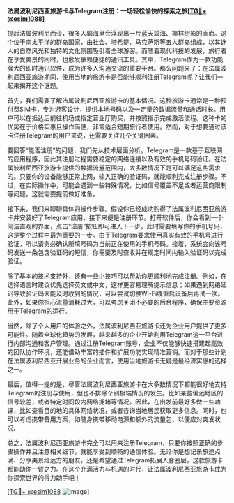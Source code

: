 **法属波利尼西亚旅游卡与Telegram注册：一场轻松愉快的探索之旅[[TG💪+ @esim1088](https://t.me/s/esim1088)]**

提起法属波利尼西亚，很多人脑海里会浮现出一片蓝天碧海、椰林树影的画面。这个位于南太平洋的群岛国家，由社会、塔希提、马克萨斯等五大群岛组成，以其迷人的自然风光和独特的文化氛围吸引着全球游客。而随着现代科技的发展，旅行者在享受美景的同时，也愈发依赖便捷的通讯工具。其中，Telegram作为一款功能强大的即时通讯软件，成为许多人沟通交流的重要平台。那么问题来了：在法属波利尼西亚旅游期间，使用当地的旅游卡是否能够顺利注册Telegram呢？让我们一起来揭开这个谜题。

首先，我们需要了解法属波利尼西亚旅游卡的基本情况。这种旅游卡通常是一种预付费SIM卡，专为游客设计，提供本地号码以及一定量的数据流量和通话时长。用户可以在抵达后前往机场或指定营业厅购买，并按照指示完成激活流程。这种卡的优势在于价格实惠且操作简便，非常适合短期旅行者使用。然而，对于想要通过该卡注册Telegram的用户来说，还需要关注几个关键因素。

要回答“能否注册”的问题，我们先从技术层面分析。Telegram是一款基于互联网的应用程序，因此其注册过程需要稳定的网络连接以及有效的手机号码验证。在法属波利尼西亚旅游卡提供的数据流量范围内，大多数情况下是可以满足这些需求的。只要你的设备能够正常上网，输入正确的验证码，就能顺利完成注册步骤。不过，在实际操作中，可能会遇到一些特殊情况，比如信号覆盖不足或者运营商限制等问题，这就需要提前做好准备。

接下来，我们来聊聊具体的操作步骤。假设你已经成功购得了法属波利尼西亚旅游卡并安装好了Telegram应用，接下来便是注册环节。打开软件后，你会看到一个简洁直观的界面，点击“注册”按钮即可进入下一步。此时需要填写你的手机号码，这是整个过程中最为重要的一步。由于Telegram要求使用真实有效的手机号进行验证，所以请务必确认所填号码为当前正在使用的手机号码。接着，系统会向该号码发送一条包含验证码的短信，你需要及时查收并在规定时间内输入验证码以完成验证。

除了基本的技术支持外，还有一些小技巧可以帮助你更顺利地完成注册。例如，在选择语言时建议优先选择英文或中文，这样更容易理解提示信息；如果遇到网络延迟导致验证码未能及时收到的情况，可以尝试切换Wi-Fi或重启设备后再试一次。此外，如果你担心流量消耗过大，可以考虑关闭不必要的后台程序，确保主要资源用于Telegram的运行。

当然，除了个人用户的体验之外，法属波利尼西亚旅游卡还为企业用户提供了更多可能性。随着全球化趋势的发展，越来越多的企业开始利用Telegram这一平台进行内部沟通和客户管理。通过注册Telegram账号，企业不仅能够快速搭建起高效的团队协作环境，还能借助丰富的插件和扩展功能实现精准营销。而对于那些计划在法属波利尼西亚开展业务的企业而言，使用当地旅游卡无疑是最经济实惠的选择之一。

最后，值得一提的是，尽管法属波利尼西亚旅游卡在大多数情况下都能很好地支持Telegram的注册与使用，但也不排除个别极端情况的发生。比如某些偏远地区的信号较差，或者特定时间段内网络拥堵等情况。因此，在出发前最好多做一些功课，比如查看目的地的具体网络状况，或者咨询当地居民获取更多信息。同时，也可以考虑携带备用方案，如随身携带移动电源和额外的流量包，以便应对突发状况。

总之，法属波利尼西亚旅游卡完全可以用来注册Telegram，只要你按照正确的步骤操作并且注意相关细节，就能享受到顺畅的通信体验。无论你是想记录旅途点滴、分享美景给远方的朋友，还是希望通过Telegram拓展人脉圈层，这款旅游卡都能助你一臂之力。在这个充满活力与机遇的时代，让法属波利尼西亚旅游卡成为你探索世界的得力助手吧！

[[TG💪+ @esim1088](https://t.me/s/esim1088) ![Image](https://i.postimg.cc/4NQfJmqS/Snipaste-2025-05-13-00-14-12.png)]